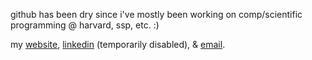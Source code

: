 github has been dry since i've mostly been working on comp/scientific programming @ harvard, ssp, etc. :)


my <a href="https://www.salmaj.dev" target="_blank">website</a>, <a href="https://www.linkedin.com/in/4ierseries/" target="_blank">linkedin</a> (temporarily disabled), & <a href="mailto:salmaabdijama@gmail.com" target="_blank">email</a>. 
